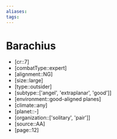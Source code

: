 ```yaml
---
aliases: 
tags: 
---
```


# Barachius

- [cr::7]
- [combatType::expert]
- [alignment::NG]
- [size::large]
- [type::outsider]
- [subtype::['angel', 'extraplanar', 'good']]
- [environment::good-aligned planes]
- [climate::any]
- [planet::-]
- [organization::['solitary', 'pair']]
- [source::AA]
- [page::12]
